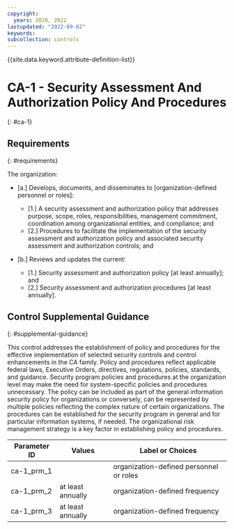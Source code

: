 ```yaml
---
copyright:
  years: 2020, 2022
lastupdated: "2022-09-02"
keywords: 
subcollection: controls
---
```



{{site.data.keyword.attribute-definition-list}}


# CA-1 - Security Assessment And Authorization Policy And Procedures
{: #ca-1}

## Requirements
{: #requirements}

The organization:

- \[a.\] Develops, documents, and disseminates to [organization-defined personnel or roles]:

  - \[1.\] A security assessment and authorization policy that addresses purpose, scope, roles, responsibilities, management commitment, coordination among organizational entities, and compliance; and
  - \[2.\] Procedures to facilitate the implementation of the security assessment and authorization policy and associated security assessment and authorization controls; and

- \[b.\] Reviews and updates the current:

  - \[1.\] Security assessment and authorization policy [at least annually]; and
  - \[2.\] Security assessment and authorization procedures [at least annually].

## Control Supplemental Guidance
{: #supplemental-guidance}

This control addresses the establishment of policy and procedures for the effective implementation of selected security controls and control enhancements in the CA family. Policy and procedures reflect applicable federal laws, Executive Orders, directives, regulations, policies, standards, and guidance. Security program policies and procedures at the organization level may make the need for system-specific policies and procedures unnecessary. The policy can be included as part of the general information security policy for organizations or conversely, can be represented by multiple policies reflecting the complex nature of certain organizations. The procedures can be established for the security program in general and for particular information systems, if needed. The organizational risk management strategy is a key factor in establishing policy and procedures.

| Parameter ID | Values | Label or Choices |
|---|---|---|
| ca-1_prm_1 |  | organization-defined personnel or roles |
| ca-1_prm_2 | at least annually | organization-defined frequency |
| ca-1_prm_3 | at least annually | organization-defined frequency |


